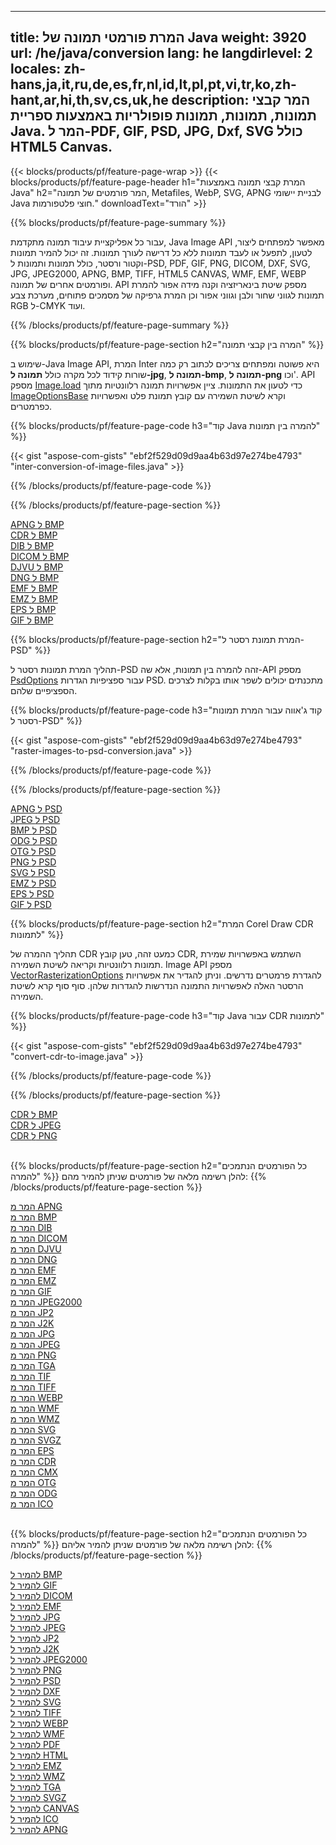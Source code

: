 ﻿
---
title: המרת פורמטי תמונה של Java 
weight: 3920
url: /he/java/conversion 
lang: he
langdirlevel: 2
locales: zh-hans,ja,it,ru,de,es,fr,nl,id,lt,pl,pt,vi,tr,ko,zh-hant,ar,hi,th,sv,cs,uk,he
description: המר קבצי תמונות, תמונות, תמונות פופולריות באמצעות ספריית Java. המר ל-PDF, GIF, PSD, JPG, Dxf, SVG כולל HTML5 Canvas.
---

{{< blocks/products/pf/feature-page-wrap >}}
{{< blocks/products/pf/feature-page-header h1="המרת קבצי תמונה באמצעות Java" h2="המר פורמטים של תמונה, Metafiles, WebP, SVG, APNG לבניית יישומי Java חוצי פלטפורמות." downloadText="הורד" >}}

{{% blocks/products/pf/feature-page-summary %}}

עבור כל אפליקציית עיבוד תמונה מתקדמת, Java Image API מאפשר למפתחים ליצור, לטעון, לתפעל או לעבד תמונות ללא כל דרישה לעורך תמונות. זה יכול להמיר תמונות וקטור ורסטר, כולל תמונות ותמונות ל-PSD, PDF, GIF, PNG, DICOM, DXF, SVG, JPG, JPEG2000, APNG, BMP, TIFF, HTML5 CANVAS, WMF, EMF, WEBP ופורמטים אחרים של תמונה. API מספק שיטת בינאריזציה וקנה מידה אפור להמרת תמונות לגווני שחור ולבן וגווני אפור וכן המרת גרפיקה של מסמכים פתוחים, מערכת צבע RGB ל-CMYK ועוד.

{{% /blocks/products/pf/feature-page-summary  %}}

{{% blocks/products/pf/feature-page-section  h2="המרה בין קבצי תמונה" %}}

שימוש ב-Java Image API, המרת Inter היא פשוטה ומפתחים צריכים לכתוב רק כמה שורות קידוד לכל מקרה כולל **תמונה ל-jpg**, **תמונה ל-bmp**, **תמונה ל-png** וכו'. API מספק [Image.load](https://apireference.aspose.com/imaging/java/com.aspose.imaging/Image#load-java.lang.String-) כדי לטעון את התמונות. ציין אפשרויות תמונה רלוונטיות מתוך [ImageOptionsBase](https://apireference.aspose.com/imaging/java/com.aspose.imaging/ImageOptionsBase) וקרא לשיטת השמירה עם קובץ תמונת פלט ואפשרויות כפרמטרים.

{{% blocks/products/pf/feature-page-code h3="קוד Java להמרה בין תמונות" %}}

{{< gist "aspose-com-gists" "ebf2f529d09d9aa4b63d97e274be4793" "inter-conversion-of-image-files.java" >}}

{{% /blocks/products/pf/feature-page-code  %}}

{{% /blocks/products/pf/feature-page-section %}}

<div class="container-fluid productfamilypage bg-gray">
    <div class="convertypes bg-gray agp-content section">
        <div class="container">
		<div class="row other-converters">
		   <div class="col-md-2 other-converter remove-lp remove-rp">
		      <a href="/imaging/he/java/conversion/apng-to-bmp/">APNG ל BMP</a>
		   </div>
		   <div class="col-md-2 other-converter remove-lp remove-rp">
		      <a href="/imaging/he/java/conversion/cdr-to-bmp/">CDR ל BMP</a>
		   </div>
		   <div class="col-md-2 other-converter remove-lp remove-rp">
		      <a href="/imaging/he/java/conversion/dib-to-bmp/">DIB ל BMP</a>
		   </div>
		   <div class="col-md-2 other-converter remove-lp remove-rp">
		      <a href="/imaging/he/java/conversion/dicom-to-bmp/">DICOM ל BMP</a>
		   </div>
 		   <div class="col-md-2 other-converter remove-lp remove-rp">
		      <a href="/imaging/he/java/conversion/djvu-to-bmp/">DJVU ל BMP</a>
		   </div>
		   <div class="col-md-2 other-converter remove-lp remove-rp">
		      <a href="/imaging/he/java/conversion/dng-to-bmp/">DNG ל BMP</a>
		   </div>
		   <div class="col-md-2 other-converter remove-lp remove-rp">
		      <a href="/imaging/he/java/conversion/emf-to-bmp/">EMF ל BMP</a>
		   </div>
		   <div class="col-md-2 other-converter remove-lp remove-rp">
		      <a href="/imaging/he/java/conversion/emz-to-bmp/">EMZ ל BMP</a>
		   </div>
		   <div class="col-md-2 other-converter remove-lp remove-rp">
		      <a href="/imaging/he/java/conversion/eps-to-bmp/">EPS ל BMP</a>
		   </div>
		   <div class="col-md-2 other-converter remove-lp remove-rp">
		      <a href="/imaging/he/java/conversion/gif-to-bmp/">GIF ל BMP</a>
		   </div>
		</div>
	</div>
    </div>
</div>

{{% blocks/products/pf/feature-page-section  h2="המרת תמונת רסטר ל-PSD" %}}

תהליך המרת תמונות רסטר ל-PSD זהה להמרה בין תמונות, אלא שה-API מספק [PsdOptions](https://apireference.aspose.com/imaging/java/com.aspose.imaging.imageoptions/PsdOptions) עבור ספציפיות הגדרות PSD. מתכנתים יכולים לשפר אותו בקלות לצרכים הספציפיים שלהם.

{{% blocks/products/pf/feature-page-code h3="קוד ג'אווה עבור המרת תמונות רסטר ל-PSD" %}}

{{< gist "aspose-com-gists" "ebf2f529d09d9aa4b63d97e274be4793" "raster-images-to-psd-conversion.java" >}}

{{% /blocks/products/pf/feature-page-code  %}}

{{% /blocks/products/pf/feature-page-section %}}

<div class="container-fluid productfamilypage bg-gray">
    <div class="convertypes bg-gray agp-content section">
        <div class="container">
		<div class="row other-converters">
		   <div class="col-md-2 other-converter remove-lp remove-rp">
		      <a href="/imaging/he/java/conversion/apng-to-PSD/">APNG ל PSD</a>
		   </div>
		   <div class="col-md-2 other-converter remove-lp remove-rp">
		      <a href="/imaging/he/java/conversion/jpeg-to-PSD/">JPEG ל PSD</a>
		   </div>
		   <div class="col-md-2 other-converter remove-lp remove-rp">
		      <a href="/imaging/he/java/conversion/bmp-to-PSD/">BMP ל PSD</a>
		   </div>
		   <div class="col-md-2 other-converter remove-lp remove-rp">
		      <a href="/imaging/he/java/conversion/odg-to-PSD/">ODG ל PSD</a>
		   </div>
 		   <div class="col-md-2 other-converter remove-lp remove-rp">
		      <a href="/imaging/he/java/conversion/otg-to-PSD/">OTG ל PSD</a>
		   </div>
		   <div class="col-md-2 other-converter remove-lp remove-rp">
		      <a href="/imaging/he/java/conversion/png-to-PSD/">PNG ל PSD</a>
		   </div>
		   <div class="col-md-2 other-converter remove-lp remove-rp">
		      <a href="/imaging/he/java/conversion/svg-to-PSD/">SVG ל PSD</a>
		   </div>
		   <div class="col-md-2 other-converter remove-lp remove-rp">
		      <a href="/imaging/he/java/conversion/emz-to-PSD/">EMZ ל PSD</a>
		   </div>
		   <div class="col-md-2 other-converter remove-lp remove-rp">
		      <a href="/imaging/he/java/conversion/eps-to-PSD/">EPS ל PSD</a>
		   </div>
		   <div class="col-md-2 other-converter remove-lp remove-rp">
		      <a href="/imaging/he/java/conversion/gif-to-PSD/">GIF ל PSD</a>
		   </div>
		</div>
	</div>
    </div>
</div>

{{% blocks/products/pf/feature-page-section  h2="המרת Corel Draw CDR לתמונות" %}}

תהליך ההמרה של CDR כמעט זהה, טען קובץ CDR, השתמש באפשרויות שמירת תמונות רלוונטיות וקריאה לשיטת השמירה. Image API מספק [VectorRasterizationOptions](https://apireference.aspose.com/imaging/java/com.aspose.imaging.imageoptions/vectorrasterizationoptions) להגדרת פרמטרים נדרשים. וניתן להגדיר את אפשרויות הרסטר האלה לאפשרויות התמונה הנדרשות להגדרות שלהן. סוף סוף קרא לשיטת השמירה. 

{{% blocks/products/pf/feature-page-code h3="קוד Java עבור CDR לתמונות" %}}

{{< gist "aspose-com-gists" "ebf2f529d09d9aa4b63d97e274be4793" "convert-cdr-to-image.java" >}}

{{% /blocks/products/pf/feature-page-code  %}}

{{% /blocks/products/pf/feature-page-section %}}

<div class="container-fluid productfamilypage bg-gray">
    <div class="convertypes bg-gray agp-content section">
        <div class="container">
		<div class="row other-converters">
		   <div class="col-md-2 other-converter remove-lp remove-rp">
		      <a href="/imaging/he/java/conversion/CDR-to-bmp/">CDR ל BMP</a>
		   </div>
		   <div class="col-md-2 other-converter remove-lp remove-rp">
		      <a href="/imaging/he/java/conversion/CDR-to-jpeg/">CDR ל JPEG</a>
		   </div>
		   <div class="col-md-2 other-converter remove-lp remove-rp">
		      <a href="/imaging/he/java/conversion/CDR-to-png/">CDR ל PNG</a>
		   </div>		   
		</div>
	</div>
    </div>
</div>
<br/>

{{% blocks/products/pf/feature-page-section  h2="כל הפורמטים הנתמכים להמרה" %}}
להלן רשימה מלאה של פורמטים שניתן להמיר מהם:
{{% /blocks/products/pf/feature-page-section %}}
<div class="container-fluid productfamilypage bg-gray">
    <div class="convertypes bg-gray agp-content section">
        <div class="container">
		<div class="row other-converters">
		    <div class='col-md-2 other-converter remove-lp remove-rp'><a href="/imaging/he/java/conversion/from/apng" >המר מ APNG</a></div>
<div class='col-md-2 other-converter remove-lp remove-rp'><a href="/imaging/he/java/conversion/from/bmp" >המר מ BMP</a></div>
<div class='col-md-2 other-converter remove-lp remove-rp'><a href="/imaging/he/java/conversion/from/dib" >המר מ DIB</a></div>
<div class='col-md-2 other-converter remove-lp remove-rp'><a href="/imaging/he/java/conversion/from/dicom" >המר מ DICOM</a></div>
<div class='col-md-2 other-converter remove-lp remove-rp'><a href="/imaging/he/java/conversion/from/djvu" >המר מ DJVU</a></div>
<div class='col-md-2 other-converter remove-lp remove-rp'><a href="/imaging/he/java/conversion/from/dng" >המר מ DNG</a></div>
<div class='col-md-2 other-converter remove-lp remove-rp'><a href="/imaging/he/java/conversion/from/emf" >המר מ EMF</a></div>
<div class='col-md-2 other-converter remove-lp remove-rp'><a href="/imaging/he/java/conversion/from/emz" >המר מ EMZ</a></div>
<div class='col-md-2 other-converter remove-lp remove-rp'><a href="/imaging/he/java/conversion/from/gif" >המר מ GIF</a></div>
<div class='col-md-2 other-converter remove-lp remove-rp'><a href="/imaging/he/java/conversion/from/jpeg2000" >המר מ JPEG2000</a></div>
<div class='col-md-2 other-converter remove-lp remove-rp'><a href="/imaging/he/java/conversion/from/jp2" >המר מ JP2</a></div>
<div class='col-md-2 other-converter remove-lp remove-rp'><a href="/imaging/he/java/conversion/from/j2k" >המר מ J2K</a></div>
<div class='col-md-2 other-converter remove-lp remove-rp'><a href="/imaging/he/java/conversion/from/jpg" >המר מ JPG</a></div>
<div class='col-md-2 other-converter remove-lp remove-rp'><a href="/imaging/he/java/conversion/from/jpeg" >המר מ JPEG</a></div>
<div class='col-md-2 other-converter remove-lp remove-rp'><a href="/imaging/he/java/conversion/from/png" >המר מ PNG</a></div>
<div class='col-md-2 other-converter remove-lp remove-rp'><a href="/imaging/he/java/conversion/from/tga" >המר מ TGA</a></div>
<div class='col-md-2 other-converter remove-lp remove-rp'><a href="/imaging/he/java/conversion/from/tif" >המר מ TIF</a></div>
<div class='col-md-2 other-converter remove-lp remove-rp'><a href="/imaging/he/java/conversion/from/tiff" >המר מ TIFF</a></div>
<div class='col-md-2 other-converter remove-lp remove-rp'><a href="/imaging/he/java/conversion/from/webp" >המר מ WEBP</a></div>
<div class='col-md-2 other-converter remove-lp remove-rp'><a href="/imaging/he/java/conversion/from/wmf" >המר מ WMF</a></div>
<div class='col-md-2 other-converter remove-lp remove-rp'><a href="/imaging/he/java/conversion/from/wmz" >המר מ WMZ</a></div>
<div class='col-md-2 other-converter remove-lp remove-rp'><a href="/imaging/he/java/conversion/from/svg" >המר מ SVG</a></div>
<div class='col-md-2 other-converter remove-lp remove-rp'><a href="/imaging/he/java/conversion/from/svgz" >המר מ SVGZ</a></div>
<div class='col-md-2 other-converter remove-lp remove-rp'><a href="/imaging/he/java/conversion/from/eps" >המר מ EPS</a></div>
<div class='col-md-2 other-converter remove-lp remove-rp'><a href="/imaging/he/java/conversion/from/cdr" >המר מ CDR</a></div>
<div class='col-md-2 other-converter remove-lp remove-rp'><a href="/imaging/he/java/conversion/from/cmx" >המר מ CMX</a></div>
<div class='col-md-2 other-converter remove-lp remove-rp'><a href="/imaging/he/java/conversion/from/otg" >המר מ OTG</a></div>
<div class='col-md-2 other-converter remove-lp remove-rp'><a href="/imaging/he/java/conversion/from/odg" >המר מ ODG</a></div>
<div class='col-md-2 other-converter remove-lp remove-rp'><a href="/imaging/he/java/conversion/from/ico" >המר מ ICO</a></div>
                </div>
        </div>
    </div>
</div>
<br/>

{{% blocks/products/pf/feature-page-section  h2="כל הפורמטים הנתמכים להמרה" %}}
להלן רשימה מלאה של פורמטים שניתן להמיר אליהם:
{{% /blocks/products/pf/feature-page-section %}}
<div class="container-fluid productfamilypage bg-gray">
    <div class="convertypes bg-gray agp-content section">
        <div class="container">
		<div class="row other-converters">
		    <div class='col-md-2 other-converter remove-lp remove-rp'><a href="/imaging/he/java/conversion/to/bmp" >להמיר ל BMP</a></div>
<div class='col-md-2 other-converter remove-lp remove-rp'><a href="/imaging/he/java/conversion/to/gif" >להמיר ל GIF</a></div>
<div class='col-md-2 other-converter remove-lp remove-rp'><a href="/imaging/he/java/conversion/to/dicom" >להמיר ל DICOM</a></div>
<div class='col-md-2 other-converter remove-lp remove-rp'><a href="/imaging/he/java/conversion/to/emf" >להמיר ל EMF</a></div>
<div class='col-md-2 other-converter remove-lp remove-rp'><a href="/imaging/he/java/conversion/to/jpg" >להמיר ל JPG</a></div>
<div class='col-md-2 other-converter remove-lp remove-rp'><a href="/imaging/he/java/conversion/to/jpeg" >להמיר ל JPEG</a></div>
<div class='col-md-2 other-converter remove-lp remove-rp'><a href="/imaging/he/java/conversion/to/jp2" >להמיר ל JP2</a></div>
<div class='col-md-2 other-converter remove-lp remove-rp'><a href="/imaging/he/java/conversion/to/j2k" >להמיר ל J2K</a></div>
<div class='col-md-2 other-converter remove-lp remove-rp'><a href="/imaging/he/java/conversion/to/jpeg2000" >להמיר ל JPEG2000</a></div>
<div class='col-md-2 other-converter remove-lp remove-rp'><a href="/imaging/he/java/conversion/to/png" >להמיר ל PNG</a></div>
<div class='col-md-2 other-converter remove-lp remove-rp'><a href="/imaging/he/java/conversion/to/psd" >להמיר ל PSD</a></div>
<div class='col-md-2 other-converter remove-lp remove-rp'><a href="/imaging/he/java/conversion/to/dxf" >להמיר ל DXF</a></div>
<div class='col-md-2 other-converter remove-lp remove-rp'><a href="/imaging/he/java/conversion/to/svg" >להמיר ל SVG</a></div>
<div class='col-md-2 other-converter remove-lp remove-rp'><a href="/imaging/he/java/conversion/to/tiff" >להמיר ל TIFF</a></div>
<div class='col-md-2 other-converter remove-lp remove-rp'><a href="/imaging/he/java/conversion/to/webp" >להמיר ל WEBP</a></div>
<div class='col-md-2 other-converter remove-lp remove-rp'><a href="/imaging/he/java/conversion/to/wmf" >להמיר ל WMF</a></div>
<div class='col-md-2 other-converter remove-lp remove-rp'><a href="/imaging/he/java/conversion/to/pdf" >להמיר ל PDF</a></div>
<div class='col-md-2 other-converter remove-lp remove-rp'><a href="/imaging/he/java/conversion/to/html" >להמיר ל HTML</a></div>
<div class='col-md-2 other-converter remove-lp remove-rp'><a href="/imaging/he/java/conversion/to/emz" >להמיר ל EMZ</a></div>
<div class='col-md-2 other-converter remove-lp remove-rp'><a href="/imaging/he/java/conversion/to/wmz" >להמיר ל WMZ</a></div>
<div class='col-md-2 other-converter remove-lp remove-rp'><a href="/imaging/he/java/conversion/to/tga" >להמיר ל TGA</a></div>
<div class='col-md-2 other-converter remove-lp remove-rp'><a href="/imaging/he/java/conversion/to/svgz" >להמיר ל SVGZ</a></div>
<div class='col-md-2 other-converter remove-lp remove-rp'><a href="/imaging/he/java/conversion/to/canvas" >להמיר ל CANVAS</a></div>
<div class='col-md-2 other-converter remove-lp remove-rp'><a href="/imaging/he/java/conversion/to/ico" >להמיר ל ICO</a></div>
<div class='col-md-2 other-converter remove-lp remove-rp'><a href="/imaging/he/java/conversion/to/apng" >להמיר ל APNG</a></div>
                </div>
        </div>
    </div>
</div>
<br/>

